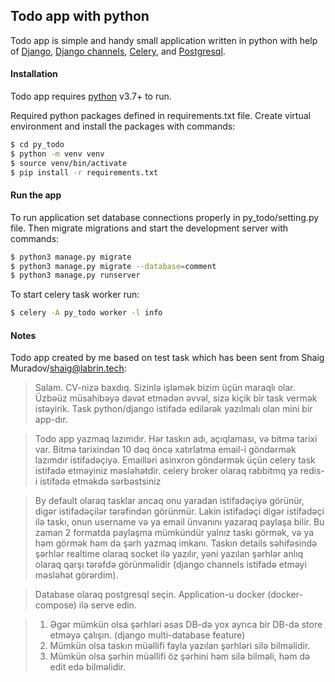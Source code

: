 ## Todo app with python

Todo app is simple and handy small application written in python with help of  [Django](https://www.djangoproject.com/), 
[Django channels](https://channels.readthedocs.io/en/latest/), 
[Celery](https://docs.celeryproject.org/en/master/index.html), and 
[Postgresql](https://www.postgresql.org/).


#### Installation
Todo app requires [python](https://python.org/) v3.7+ to run.

Required python packages defined in requirements.txt file. 
Create virtual environment and install the packages with commands:
```sh
$ cd py_todo
$ python -m venv venv
$ source venv/bin/activate
$ pip install -r requirements.txt
```

#### Run the app 
To run application set database connections properly in py_todo/setting.py file.
Then migrate migrations and start the development server with commands:
```sh
$ python3 manage.py migrate
$ python3 manage.py migrate --database=comment
$ python3 manage.py runserver
```


To start celery task worker run:
```sh
$ celery -A py_todo worker -l info
```
#### Notes
Todo app created by me based on test task which has been sent from Shaig Muradov/shaig@labrin.tech:

>Salam.
>CV-nizə baxdıq. Sizinlə işləmək bizim üçün maraqlı olar. Üzbəüz müsahibəyə dəvət etmədən əvvəl, sizə kiçik bir task vermək istəyirik.
>Task python/django istifadə edilərək yazılmalı olan mini bir app-dır.

>Todo app yazmaq lazımdır. Hər taskın adı, açıqlaması, və bitmə tarixi var. Bitmə tarixindən 10 dəq öncə xatırlatma email-i göndərmək lazımdır istifadəçiyə. Emailləri asinxron göndərmək üçün celery task istifadə etməyiniz məsləhətdir. celery broker olaraq rabbitmq ya redis-i istifadə etməkdə sərbəstsiniz

>By default olaraq tasklar ancaq onu yaradan istifadəçiyə görünür, digər istifadəçilər tərəfindən görünmür. Lakin istifadəçi digər istifadəçi ilə taskı, onun username və ya email ünvanını yazaraq paylaşa bilir. Bu zaman 2 formatda paylaşma mümkündür yalnız taskı görmək, və ya həm görmək həm də şərh yazmaq imkanı. Taskın details səhifəsində şərhlər realtime olaraq socket ilə yazılır, yəni yazılan şərhlər anlıq olaraq qarşı tərəfdə görünməlidir (django channels istifadə etməyi məsləhət görərdim).

>Database olaraq postgresql seçin. Application-u docker (docker-compose) ilə serve edin.

>1) Əgər mümkün olsa şərhləri əsas DB-də yox ayrıca bir DB-də store etməyə çalışın. (django multi-database feature)
>2) Mümkün olsa taskın müəllifi fayla yazılan şərhləri silə bilməlidir.
>3) Mümkün olsa şərhin müəllifi öz şərhini həm silə bilməli, həm də edit edə bilməlidir.
